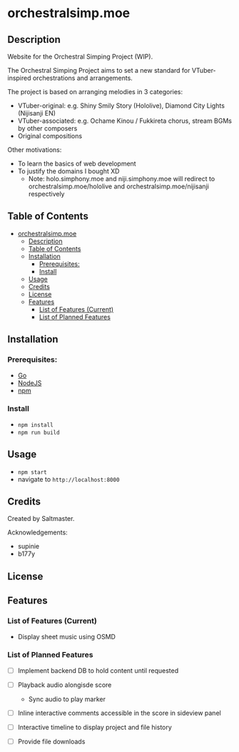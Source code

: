 #  orchestralsimp.moe

## Description

Website for the Orchestral Simping Project (WIP).

The Orchestral Simping Project aims to set a new standard for VTuber-inspired orchestrations and arrangements.

The project is based on arranging melodies in 3 categories:

- VTuber-original: e.g. Shiny Smily Story (Hololive), Diamond City Lights (Nijisanji EN)
- VTuber-associated: e.g. Ochame Kinou / Fukkireta chorus, stream BGMs by other composers
- Original compositions

Other motivations:

- To learn the basics of web development
- To justify the domains I bought XD
  - Note: holo.simphony.moe and niji.simphony.moe will redirect to orchestralsimp.moe/hololive and orchestralsimp.moe/nijisanji respectively

## Table of Contents

- [orchestralsimp.moe](#orchestralsimpmoe)
  - [Description](#description)
  - [Table of Contents](#table-of-contents)
  - [Installation](#installation)
    - [Prerequisites:](#prerequisites)
    - [Install](#install)
  - [Usage](#usage)
  - [Credits](#credits)
  - [License](#license)
  - [Features](#features)
    - [List of Features (Current)](#list-of-features-current)
    - [List of Planned Features](#list-of-planned-features)

## Installation

### Prerequisites:
- [Go](https://go.dev/doc/install)
- [NodeJS](https://nodejs.org/en/download)
- [npm](https://docs.npmjs.com/downloading-and-installing-node-js-and-npm)

### Install
- `npm install`
- `npm run build`

## Usage

- `npm start`
- navigate to `http://localhost:8000`

## Credits

Created by Saltmaster.

Acknowledgements:
- supinie
- b177y

## License

<ADD LICENSE>

## Features

### List of Features (Current)
- Display sheet music using OSMD

### List of Planned Features
- [ ] Implement backend DB to hold content until requested 
- [ ] Playback audio alongisde score
    - Sync audio to play marker
- [ ] Inline interactive comments accessible in the score in sideview panel
- [ ] Interactive timeline to display project and file history
- [ ] Provide file downloads



